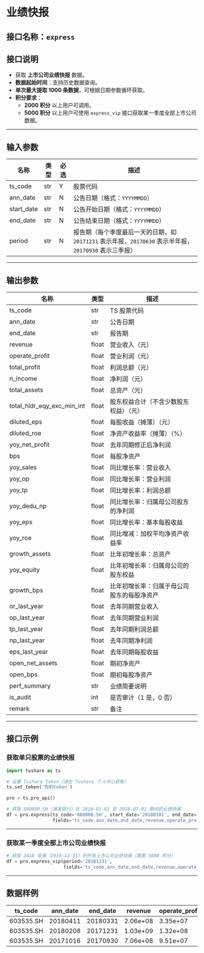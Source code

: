 # 业绩快报

## 接口名称：`express`

## 接口说明
- 获取 **上市公司业绩快报** 数据。
- **数据起始时间**：支持历史数据查询。
- **单次最大提取 1000 条数据**，可根据日期参数循环获取。
- **积分要求**：
  - **2000 积分** 以上用户可调用。
  - **5000 积分** 以上用户可使用 `express_vip` 接口获取某一季度全部上市公司数据。

---

## **输入参数**

| 名称        | 类型  | 必选 | 描述 |
|------------|------|------|------------------------------|
| ts_code    | str  | Y    | 股票代码 |
| ann_date   | str  | N    | 公告日期（格式：`YYYYMMDD`） |
| start_date | str  | N    | 公告开始日期（格式：`YYYYMMDD`） |
| end_date   | str  | N    | 公告结束日期（格式：`YYYYMMDD`） |
| period     | str  | N    | 报告期（每个季度最后一天的日期，如 `20171231` 表示年报，`20170630` 表示半年报，`20170930` 表示三季报） |

---

## **输出参数**

| 名称          | 类型  | 描述 |
|--------------|------|------------------------------|
| ts_code      | str  | TS 股票代码 |
| ann_date     | str  | 公告日期 |
| end_date     | str  | 报告期 |
| revenue      | float | 营业收入（元） |
| operate_profit | float | 营业利润（元） |
| total_profit | float | 利润总额（元） |
| n_income     | float | 净利润（元） |
| total_assets | float | 总资产（元） |
| total_hldr_eqy_exc_min_int | float | 股东权益合计（不含少数股东权益）（元） |
| diluted_eps  | float | 每股收益（摊薄）（元） |
| diluted_roe  | float | 净资产收益率（摊薄）（%） |
| yoy_net_profit | float | 去年同期修正后净利润 |
| bps          | float | 每股净资产 |
| yoy_sales    | float | 同比增长率：营业收入 |
| yoy_op       | float | 同比增长率：营业利润 |
| yoy_tp       | float | 同比增长率：利润总额 |
| yoy_dedu_np  | float | 同比增长率：归属母公司股东的净利润 |
| yoy_eps      | float | 同比增长率：基本每股收益 |
| yoy_roe      | float | 同比增减：加权平均净资产收益率 |
| growth_assets | float | 比年初增长率：总资产 |
| yoy_equity   | float | 比年初增长率：归属母公司的股东权益 |
| growth_bps   | float | 比年初增长率：归属于母公司股东的每股净资产 |
| or_last_year | float | 去年同期营业收入 |
| op_last_year | float | 去年同期营业利润 |
| tp_last_year | float | 去年同期利润总额 |
| np_last_year | float | 去年同期净利润 |
| eps_last_year | float | 去年同期每股收益 |
| open_net_assets | float | 期初净资产 |
| open_bps     | float | 期初每股净资产 |
| perf_summary | str  | 业绩简要说明 |
| is_audit     | int  | 是否审计（1 是，0 否） |
| remark       | str  | 备注 |

---

## **接口示例**

### **获取单只股票的业绩快报**
```python
import tushare as ts

# 设置 Tushare Token（请在 Tushare 个人中心获取）
ts.set_token('你的token')

pro = ts.pro_api()

# 获取 600000.SH（浦发银行）在 2018-01-01 至 2018-07-01 期间的业绩快报
df = pro.express(ts_code='600000.SH', start_date='20180101', end_date='20180701', 
                 fields='ts_code,ann_date,end_date,revenue,operate_profit,total_profit,n_income,total_assets')
```

---

### **获取某一季度全部上市公司业绩快报**
```python
# 获取 2018 年报（2018-12-31）的所有上市公司业绩快报（需要 5000 积分）
df = pro.express_vip(period='20181231', 
                     fields='ts_code,ann_date,end_date,revenue,operate_profit,total_profit,n_income,total_assets')
```

---

## **数据样例**

| ts_code  | ann_date | end_date | revenue | operate_profit | total_profit | n_income | total_assets |
|----------|---------|---------|---------|---------------|-------------|----------|-------------|
| 603535.SH | 20180411 | 20180331 | 2.06e+08 | 3.35e+07 | 3.34e+07 | 2.67e+07 | 1.68e+09 |
| 603535.SH | 20180208 | 20171231 | 1.03e+09 | 1.32e+08 | 1.44e+08 | 1.19e+08 | 1.71e+09 |
| 603535.SH | 20171016 | 20170930 | 7.06e+08 | 9.51e+07 | 9.93e+07 | 8.20e+07 | 1.67e+09 |
